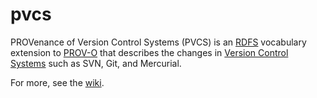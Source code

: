 pvcs
====

PROVenance of Version Control Systems (PVCS) is an [RDFS](http://www.w3.org/TR/rdf-schema/) vocabulary extension to [PROV-O](http://www.w3.org/TR/prov-o/) that describes the changes in [Version Control Systems](http://en.wikipedia.org/wiki/Revision_control) such as SVN, Git, and Mercurial.

For more, see the [wiki](https://github.com/timrdf/pvcs/wiki).
